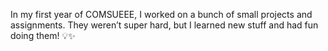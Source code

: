 In my first year of COMSUEEE, I worked on a bunch of small projects and assignments. They weren’t super hard, but I learned new stuff and had fun doing them! 💡✨
